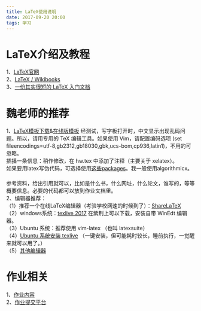 ```yaml
---
title: LaTeX使用说明
date: 2017-09-20 20:00
tags: 学习
---
```


# LaTeX介绍及教程

1、[LaTeX官网](https://www.latex-project.org)  
2、[LaTeX / Wikibooks](https://zh.wikibooks.org/zh-cn/LaTeX)  
3、[一份其实很短的 LaTeX 入门文档](https://liam0205.me/2014/09/08/latex-introduction)  

# 魏老师的推荐

1、[LaTeX模板下载](/attachment/hw-latex-template-new.zip)&[在线版模板](https://www.sharelatex.com/project/59c28b3df4fa18367c0ddd11)
经测试，写字板打开时，中文显示出现乱码问题。所以，请用专用的 TeX 编辑工具。如果使用 Vim，请配置编码选项 (set fileencodings=utf-8,gb2312,gb18030,gbk,ucs-bom,cp936,latin1)，不用的可忽略。
　  
插播一条信息：稍作修改，在 hw.tex 中添加了注释（主要关于 xelatex）。
　  
如果要用latex写伪代码，可选择使用[这些packages](https://tex.stackexchange.com/q/229355/23098)。我一般使用algorithmicx。 
　  
参考资料，给出引用就可以，比如是什么书，什么网址，什么论文，谁写的，等等概要信息。必要的代码都可以放到作业文档里。
　  
2、编辑器推荐：  
（1）推荐一个在线LaTeX编辑器（考验学校网速的时候到了）：[ShareLaTeX](https://cn.sharelatex.com/)  
（2）windows系统：[texlive 2017](https://www.tug.org/texlive/acquire.html) 在紫荆上可以下载，安装自带 WinEdt 编辑器。  
（3）Ubuntu 系统：推荐使用 vim-latex （也叫 latexsuite）  
（4）[Ubuntu 系统安装 texlive](https://github.com/scottkosty/install-tl-ubuntu)   （一键安装，但可能耗时较长，睡前执行，一觉醒来就可以用了。）  
（5）[其他编辑器](https://tex.stackexchange.com/questions/339/latex-editors-ides)  

# 作业相关
1、[作业内容][1]  
2、[作业提交平台](http://cslabcms.nju.edu.cn/)


[1]:http://cslabcms.nju.edu.cn/problem_solving/index.php/2017%E7%BA%A7--%E5%AD%A6%E6%9C%9F%E5%AE%89%E6%8E%92_(%E7%AC%AC%E4%B8%80%E5%AD%A6%E6%9C%9F)